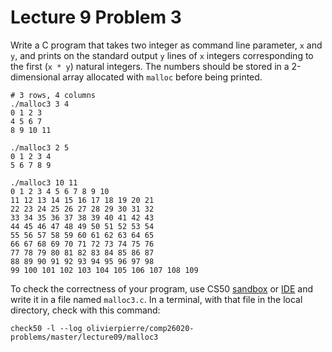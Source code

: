 # Lecture 9 Problem 3

Write a C program that takes two integer as command line parameter, `x` and
`y`, and prints on the standard output `y` lines of `x` integers corresponding
to the first (`x * y`) natural integers. The numbers should be stored in a
2-dimensional array allocated with `malloc` before being printed.

```shell
# 3 rows, 4 columns
./malloc3 3 4
0 1 2 3
4 5 6 7
8 9 10 11

./malloc3 2 5
0 1 2 3 4
5 6 7 8 9

./malloc3 10 11
0 1 2 3 4 5 6 7 8 9 10
11 12 13 14 15 16 17 18 19 20 21
22 23 24 25 26 27 28 29 30 31 32
33 34 35 36 37 38 39 40 41 42 43
44 45 46 47 48 49 50 51 52 53 54
55 56 57 58 59 60 61 62 63 64 65
66 67 68 69 70 71 72 73 74 75 76
77 78 79 80 81 82 83 84 85 86 87
88 89 90 91 92 93 94 95 96 97 98
99 100 101 102 103 104 105 106 107 108 109
```

To check the correctness of your program, use CS50 [sandbox](sandbox.cs50.io)
or [IDE](ide.cs50.io) and write it in a file named `malloc3.c`. In a terminal,
with that file in the local directory, check with this command:
```shell
check50 -l --log olivierpierre/comp26020-problems/master/lecture09/malloc3
```
